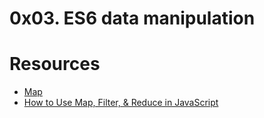 # 0x03. ES6 data manipulation 

# Resources
- [Map](https://www.youtube.com/watch?v=G6J2kl1aVao)
- [How to Use Map, Filter, & Reduce in JavaScript](https://www.youtube.com/watch?v=rLrgj6jJ5ug)